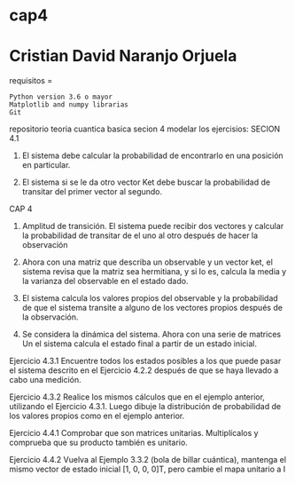 # cap4
# Cristian David Naranjo Orjuela
requisitos = 

    Python version 3.6 o mayor
    Matplotlib and numpy librarias
    Git

    
repositorio teoria cuantica basica secion 4
modelar los ejercisios:
SECION 4.1
1. El sistema debe calcular la probabilidad de encontrarlo en una posición en particular.

2. El sistema si se le da otro vector Ket debe buscar la probabilidad de transitar del primer vector al segundo.

CAP 4
1. Amplitud de transición. El sistema puede recibir dos vectores y calcular la probabilidad de transitar de el uno al otro después de hacer la observación

2. Ahora con una matriz que describa un observable y un vector ket, el sistema revisa que la matriz sea hermitiana, y si lo es, calcula la media y la varianza del observable en el estado dado.

3. El sistema calcula los valores propios del observable y la probabilidad de que el sistema transite a alguno de los vectores propios después de la observación.

4. Se considera la dinámica del sistema. Ahora con una serie de matrices Un el sistema calcula el estado final a partir de un estado inicial.

Ejercicio 4.3.1 Encuentre todos los estados posibles a los que puede pasar el sistema descrito en el Ejercicio 4.2.2 después de que se haya llevado a cabo una medición.

Ejercicio 4.3.2 Realice los mismos cálculos que en el ejemplo anterior, utilizando el Ejercicio 4.3.1. Luego dibuje la distribución de probabilidad de los valores propios como en el ejemplo anterior.

Ejercicio 4.4.1 Comprobar que son matrices unitarias. Multiplícalos y comprueba que su producto también es unitario.

Ejercicio 4.4.2 Vuelva al Ejemplo 3.3.2 (bola de billar cuántica), mantenga el mismo vector de estado inicial [1, 0, 0, 0]T, pero cambie el mapa unitario a
I
    

